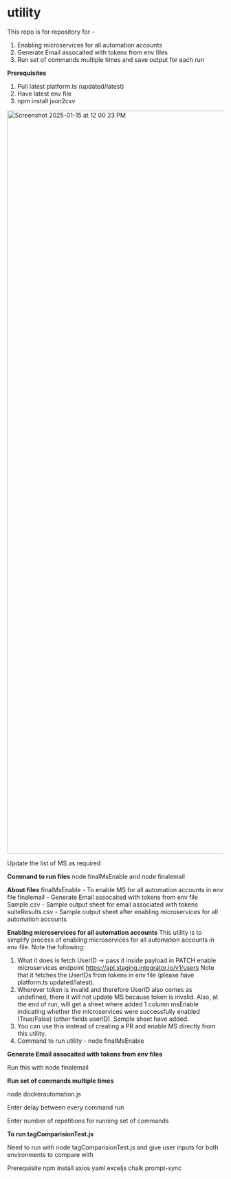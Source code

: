 # utility
This repo is for repository for - 
1. Enabling microservices for all automation accounts
2. Generate Email assocaited with tokens from env files
3. Run set of commands multiple times and save output for each run

**Prerequisites**
1. Pull latest platform.ts (updated/latest)
2. Have latest env file
3. npm install json2csv

<img width="1728" alt="Screenshot 2025-01-15 at 12 00 23 PM" src="https://github.com/user-attachments/assets/abc114a7-2665-40c0-a049-d4377cc225ce" />

Update the list of MS as required 

**Command to run files**
node finalMsEnable and node finalemail

**About files**
finalMsEnable - To enable MS for all automation accounts in env file
finalemail - Generate Email assocaited with tokens from env file
Sample.csv - Sample output sheet for email associated with tokens 
suiteResults.csv - Sample output sheet after enabling microservices for all automation accounts 

**Enabling microservices for all automation accounts**
This utility is to simplify process of enabling microservices for all automation accounts in env file.
Note the following: 
1. What it does is fetch UserID -> pass it inside payload in PATCH enable microservices endpoint https://api.staging.integrator.io/v1/users Note that it fetches the UserIDs from tokens in env file (please have platform.ts updated/latest).
2. Wherever token is invalid and therefore UserID also comes as undefined, there it will not update MS because token is invalid. Also, at the end of run, will get a sheet where added 1 column msEnable indicating whether the microservices were successfully enabled (True/False) (other fields userID). Sample sheet have added.
3. You can use this instead of creating a PR and enable MS directly from this utility.
4. Command to run utility - node finalMsEnable

**Generate Email assocaited with tokens from env files**

Run this with node finalemail

**Run set of commands multiple times**

node dockerautomation.js

Enter delay between every command run

Enter number of repetitions for running set of commands

**To run tagComparisionTest.js**

Need to run with node tagComparisionTest.js and give user inputs for both environments to compare with

Prerequisite
npm install axios yaml exceljs chalk prompt-sync

